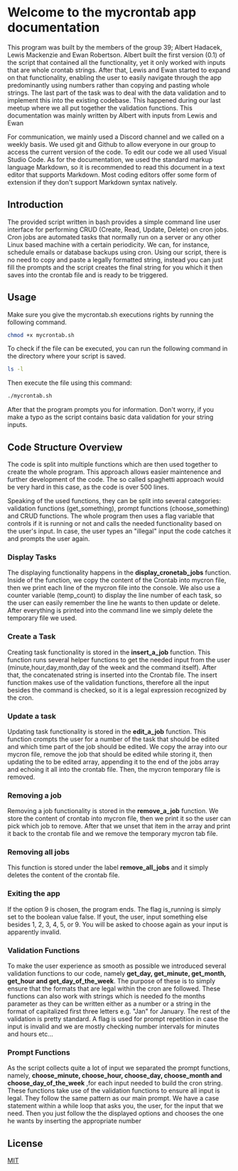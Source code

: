 # Welcome to the mycrontab app documentation

This program was built by the members of the group 39; Albert Hadacek, Lewis Mackenzie and Ewan Robertson. Albert built the first version (0.1) of the script that contained all the functionality, yet it only worked with inputs that are whole crontab strings. After that, Lewis and Ewan started to expand on that functionality, enabling the user to easily navigate through the app predominantly using numbers rather than copying and pasting whole strings. The last part of the task was to deal with the data validation and to implement this into the existing codebase. This happened during our last meetup where we all put together the validation functions. This documentation was mainly written by Albert with inputs from Lewis and Ewan

For communication, we mainly used a Discord channel and we called on a weekly basis. We used git and Github to allow everyone in our group to access the current version of the code. To edit our code we all used Visual Studio Code. As for the documentation, we used the standard markup language Markdown, so it is recommended to read this document in a text editor that supports Markdown. Most coding editors offer some form of extension if they don't support Markdown syntax natively.

## Introduction

The provided script written in bash provides a simple command line user interface for performing CRUD (Create, Read, Update, Delete) on cron jobs. Cron jobs are automated tasks that normally run on a server or any other Linux based machine with a certain periodicity. We can, for instance, schedule emails or database  backups using cron. Using our script, there is no need to copy and paste a legally formatted string, instead you can just fill the prompts and the script creates the final string for you which it then saves into the crontab file and is ready to be triggered.

## Usage

Make sure you give the mycrontab.sh executions rights by running the following command.

```bash
chmod +x mycrontab.sh
```

To check if the file can be executed, you can run the following command in the directory where your script is saved.

```bash
ls -l
```

Then execute the file using this command:

```bash
./mycrontab.sh
```

After that the program prompts you for information. Don't worry, if you make a typo as the script contains basic data validation for your string inputs.

## Code Structure Overview ##

The code is split into multiple functions which are then used together to create the whole program. This approach allows easier maintenence and further development of the code. The so called spaghetti approach would be very hard in this case, as the code is over 500 lines. 

Speaking of the used functions, they can be split into several categories: validation functions (get_something), prompt functions (choose_something) and CRUD functions. The whole program then uses a flag variable that controls if it is running or not and calls the needed functionality based on the user's input. In case, the user types an "illegal" input the code catches it and prompts the user again. 

### Display Tasks ###

The displaying functionality happens in the **display_cronetab_jobs** function. Inside of the function, we copy the content of the Crontab into mycron file, then we print each line of the mycron file into the console. We also use a counter variable (temp_count) to display the line number of each task, so the user can easily remember the line he wants to then update or delete. After everything is printed into the command line we simply delete the temporary file we used.

### Create a Task ###

Creating task functionality is stored in the **insert_a_job** function. This function runs several helper functions to get the needed input from the user (minute,hour,day,month,day of the week and the command itself). After that, the concatenated string is inserted into the Crontab file. The insert function makes use of the validation functions, therefore all the input besides the command is checked, so it is a legal expression recognized by the cron.

### Update a task ###

Updating task functionality is stored in the **edit_a_job** function. This function crompts the user for a number of the task that should be edited and which time part of the job should be edited. We copy the array into our mycron file, remove the job that should be edited while storing it, then updating the to be edited array, appending it to the end of the jobs array and echoing it all into the crontab file. Then, the mycron temporary file is removed.

### Removing a job ###

Removing a job functionality is stored in the **remove_a_job** function. We store the content of crontab into mycron file, then we print it so the user can pick which job to remove. After that we unset that item in the array and print it back to the crontab file and we remove the temporary mycron tab file.

### Removing all jobs ###

This function is stored under the label **remove_all_jobs** and it simply deletes the content of the crontab file.

### Exiting the app ###

If the option 9 is chosen, the program ends. The flag is_running is simply set to the boolean value false. If yout, the user, input something else besides 1, 2, 3, 4, 5, or 9. You will be asked to choose again as your input is apparently invalid.

### Validation Functions ###

To make the user experience as smooth as possible we introduced several validation functions to our code, namely **get_day, get_minute, get_month, get_hour and get_day_of_the_week**. The purpose of these is to simply ensure that the formats that are legal within the cron are followed. These functions can also work with strings which is needed fo the months parameter as they can be written either as a number or a string in the format of capitalized first three letters e.g. "Jan" for January. The rest of the validation is pretty standard. A flag is used for prompt repetition in case the input is invalid and we are mostly checking number intervals for minutes and hours etc...

### Prompt Functions ###
As the script collects quite a lot of input we separated the prompt functions, namely, **choose_minute, choose_hour, choose_day, choose_month and choose_day_of_the_week**  ,for each input needed to build the cron string. These functions take use of the validation functions to ensure all input is legal. They follow the same pattern as our main prompt. We have a case statement within a while loop that asks you, the user, for the input that we need. Then you just follow the the displayed options and chooses the one he wants by inserting the appropriate number

## License
[MIT](https://choosealicense.com/licenses/mit/)